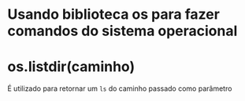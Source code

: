 # Usando biblioteca os para fazer comandos do sistema operacional

# os.listdir(caminho)
É utilizado para retornar um `ls` do caminho passado como parâmetro